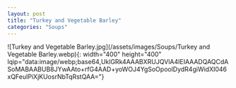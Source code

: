 ```yaml
---
layout: post
title: "Turkey and Vegetable Barley"
categories: "Soups"
---
```

![Turkey and Vegetable Barley.jpg](/assets/images/Soups/Turkey and Vegetable Barley.webp){: width="400" height="400" lqip="data:image/webp;base64,UklGRk4AAABXRUJQVlA4IEIAAADQAQCdASoMABAABUB8JYwAAto+rfG4AAD+yoWOJ4YgSoOpoolDydR4giWidXI046xQFeuIPiXjKUosrNbTqRstQAA="}

